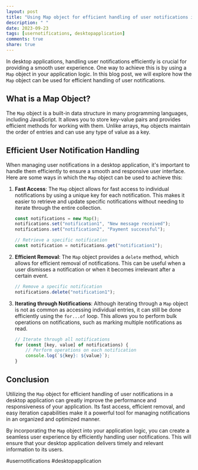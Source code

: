 ```yaml
---
layout: post
title: "Using Map object for efficient handling of user notifications in a desktop application"
description: " "
date: 2023-09-23
tags: [usernotifications, desktopapplication]
comments: true
share: true
---
```


In desktop applications, handling user notifications efficiently is crucial for providing a smooth user experience. One way to achieve this is by using a `Map` object in your application logic. In this blog post, we will explore how the `Map` object can be used for efficient handling of user notifications.

## What is a Map Object?

The `Map` object is a built-in data structure in many programming languages, including JavaScript. It allows you to store key-value pairs and provides efficient methods for working with them. Unlike arrays, `Map` objects maintain the order of entries and can use any type of value as a key.

## Efficient User Notification Handling

When managing user notifications in a desktop application, it's important to handle them efficiently to ensure a smooth and responsive user interface. Here are some ways in which the `Map` object can be used to achieve this:

1. **Fast Access**: The `Map` object allows for fast access to individual notifications by using a unique key for each notification. This makes it easier to retrieve and update specific notifications without needing to iterate through the entire collection.

   ```javascript
   const notifications = new Map();
   notifications.set("notification1", "New message received");
   notifications.set("notification2", "Payment successful");
   
   // Retrieve a specific notification
   const notification = notifications.get("notification1");
   ```

2. **Efficient Removal**: The `Map` object provides a `delete` method, which allows for efficient removal of notifications. This can be useful when a user dismisses a notification or when it becomes irrelevant after a certain event.

   ```javascript
   // Remove a specific notification
   notifications.delete("notification1");
   ```

3. **Iterating through Notifications**: Although iterating through a `Map` object is not as common as accessing individual entries, it can still be done efficiently using the `for...of` loop. This allows you to perform bulk operations on notifications, such as marking multiple notifications as read.

   ```javascript
   // Iterate through all notifications
   for (const [key, value] of notifications) {
       // Perform operations on each notification
       console.log(`${key}: ${value}`);
   }
   ```

## Conclusion

Utilizing the `Map` object for efficient handling of user notifications in a desktop application can greatly improve the performance and responsiveness of your application. Its fast access, efficient removal, and easy iteration capabilities make it a powerful tool for managing notifications in an organized and optimized manner.

By incorporating the `Map` object into your application logic, you can create a seamless user experience by efficiently handling user notifications. This will ensure that your desktop application delivers timely and relevant information to its users.

#usernotifications #desktopapplication